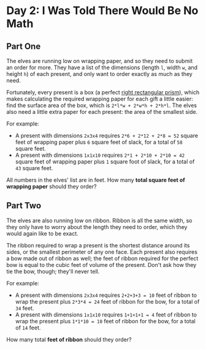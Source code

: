 # Day 2: I Was Told There Would Be No Math

## Part One

The elves are running low on wrapping paper, and so they need to submit an order 
for more. They have a list of the dimensions (length `l`, width `w`, and height 
`h`) of each present, and only want to order exactly as much as they need.

Fortunately, every present is a box (a perfect [right rectangular prism][1]), 
which makes calculating the required wrapping paper for each gift a little easier: 
find the surface area of the box, which is `2*l*w + 2*w*h + 2*h*l`. The elves 
also need a little extra paper for each present: the area of the smallest side.

For example:

  - A present with dimensions `2x3x4` requires `2*6 + 2*12 + 2*8 = 52` square 
feet of wrapping paper plus `6` square feet of slack, for a total of `58` 
square feet.
  - A present with dimensions `1x1x10` requires `2*1 + 2*10 + 2*10 = 42` square 
feet of wrapping paper plus `1` square foot of slack, for a total of `43` 
square feet.

All numbers in the elves' list are in feet. How many **total square feet of 
wrapping paper** should they order?

## Part Two

The elves are also running low on ribbon. Ribbon is all the same width, so they 
only have to worry about the length they need to order, which they would again 
like to be exact.

The ribbon required to wrap a present is the shortest distance around its sides, 
or the smallest perimeter of any one face. Each present also requires a bow made 
out of ribbon as well; the feet of ribbon required for the perfect bow is equal 
to the cubic feet of volume of the present. Don't ask how they tie the bow, 
though; they'll never tell.

For example:

  - A present with dimensions `2x3x4` requires `2+2+3+3 = 10` feet of ribbon to 
wrap the present plus `2*3*4 = 24` feet of ribbon for the bow, for a total of 
`34` feet.
  - A present with dimensions `1x1x10` requires `1+1+1+1 = 4` feet of ribbon to 
wrap the present plus `1*1*10 = 10` feet of ribbon for the bow, for a total of 
`14` feet.

How many total **feet of ribbon** should they order?


[1]: https://en.wikipedia.org/wiki/Cuboid#Rectangular_cuboid
